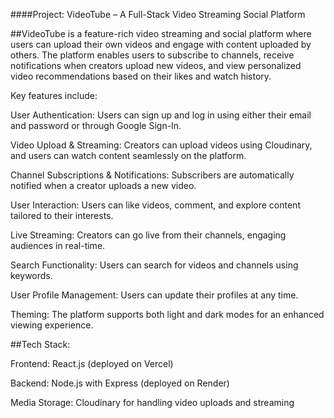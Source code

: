 ####Project: VideoTube – A Full-Stack Video Streaming Social Platform

##VideoTube is a feature-rich video streaming and social platform where users can upload their own videos and engage with content uploaded by others. The platform enables users to subscribe to channels, receive notifications when creators upload new videos, and view personalized video recommendations based on their likes and watch history.

Key features include:

User Authentication: Users can sign up and log in using either their email and password or through Google Sign-In.

Video Upload & Streaming: Creators can upload videos using Cloudinary, and users can watch content seamlessly on the platform.

Channel Subscriptions & Notifications: Subscribers are automatically notified when a creator uploads a new video.

User Interaction: Users can like videos, comment, and explore content tailored to their interests.

Live Streaming: Creators can go live from their channels, engaging audiences in real-time.

Search Functionality: Users can search for videos and channels using keywords.

User Profile Management: Users can update their profiles at any time.

Theming: The platform supports both light and dark modes for an enhanced viewing experience.

##Tech Stack:

Frontend: React.js (deployed on Vercel)

Backend: Node.js with Express (deployed on Render)

Media Storage: Cloudinary for handling video uploads and streaming
